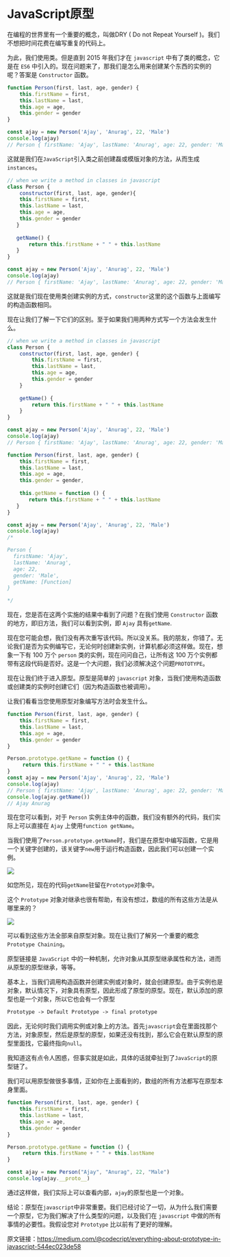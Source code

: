 # JavaScript原型
在编程的世界里有一个重要的概念，叫做DRY ( Do not Repeat Yourself )。我们不想把时间花费在编写重复的代码上。

为此，我们使用类。但是直到 2015 年我们才在 `javascript` 中有了类的概念，它是在 `ES6` 中引入的。现在问题来了，那我们是怎么用来创建某个东西的实例的呢？答案是 `Constructor` 函数。

```JavaScript
function Person(first, last, age, gender) {
    this.firstName = first,
    this.lastName = last,
    this.age = age,
    this.gender = gender
}

const ajay = new Person('Ajay', 'Anurag', 22, 'Male')
console.log(ajay)
// Person { firstName: 'Ajay', lastName: 'Anurag', age: 22, gender: 'Male' }
```
这就是我们在`JavaScript`引入类之前创建磊或模版对象的方法，从而生成`instances`。

```JavaScript
// when we write a method in classes in javascript
class Person {
    constructor(first, last, age, gender){
    this.firstName = first,
    this.lastName = last,
    this.age = age,
    this.gender = gender
   }
   
   getName() {
       return this.firstName + " " + this.lastName
   }
}

const ajay = new Person('Ajay', 'Anurag', 22, 'Male')
console.log(ajay)
// Person { firstName: 'Ajay', lastName: 'Anurag', age: 22, gender: 'Male }
```

这就是我们现在使用类创建实例的方式，`constructor`这里的这个函数与上面编写的构造函数相同。

现在让我们了解一下它们的区别。至于如果我们用两种方式写一个方法会发生什么。

```JavaScript
// when we write a method in classes in javascript
class Person {
    constructor(first, last, age, gender) {
        this.firstName = first,
        this.lastName = last,
        this.age = age,
        this.gender = gender
    }
   
    getName() {
        return this.firstName + " " + this.lastName
    }
}

const ajay = new Person('Ajay', 'Anurag', 22, 'Male')
console.log(ajay)
// Person { firstName: 'Ajay', lastName: 'Anurag', age: 22, gender: 'Male }
```

```JavaScript
function Person(first, last, age, gender) {
    this.firstName = first,
    this.lastName = last,
    this.age = age,
    this.gender = gender,
    
    this.getName = function () {
       return this.firstName + " " + this.lastName
   }
}

const ajay = new Person('Ajay', 'Anurag', 22, 'Male')
console.log(ajay)
/*

Person {
  firstName: 'Ajay',
  lastName: 'Anurag',
  age: 22,
  gender: 'Male',
  getName: [Function]
}

*/
```

现在，您是否在这两个实施的结果中看到了问题？在我们使用 `Constructor` 函数的地方，即旧方法，我们可以看到实例，即 `Ajay` 具有`getName`.

现在您可能会想，我们没有再次重写该代码。所以没关系。我的朋友，你错了。无论我们是否为实例编写它，无论何时创建新实例，计算机都必须这样做。现在，想象一下有 100 万个 `person` 类的实例，现在问问自己，让所有这 100 万个实例都带有这段代码是否好。这是一个大问题，我们必须解决这个问题`PROTOTYPE`。

现在让我们终于进入原型。原型是简单的 `javascript` 对象，当我们使用构造函数或创建类的实例时创建它们（因为构造函数也被调用）。

让我们看看当您使用原型对象编写方法时会发生什么。

```JavaScript
function Person(first, last, age, gender) {
    this.firstName = first,
    this.lastName = last,
    this.age = age,
    this.gender = gender
}

Person.prototype.getName = function () {
     return this.firstName + " " + this.lastName
}
const ajay = new Person('Ajay', 'Anurag', 22, 'Male')
console.log(ajay)
// Person { firstName: 'Ajay', lastName: 'Anurag', age: 22, gender: 'Male' }
console.log(ajay.getName())
// Ajay Anurag
```

现在您可以看到，对于 `Person` 实例主体中的函数，我们没有额外的代码，我们实际上可以直接在 `Ajay` 上使用`function getName`。

当我们使用了`Person.prototype.getName`时，我们是在原型中编写函数，它是用一个关键字创建的，该关键字`new`用于运行构造函数，因此我们可以创建一个实例。

![](./assets/10.png)

如您所见，现在的代码`getName`驻留在`Prototype`对象中。

这个 `Prototype` 对象对继承也很有帮助，有没有想过，数组的所有这些方法是从哪里来的？

![](./assets/11.png)

可以看到这些方法全部来自原型对象。现在让我们了解另一个重要的概念 `Prototype Chaining`。

原型链接是 `JavaScript` 中的一种机制，允许对象从其原型继承属性和方法，进而从原型的原型继承，等等。

基本上，当我们调用构造函数并创建实例或对象时，就会创建原型。由于实例也是对象，默认情况下，对象具有原型，因此形成了原型的原型。现在，默认添加的原型也是一个对象，所以它也会有一个原型

```txt
Prototype -> Default Prototype -> final prototype
```
因此，无论何时我们调用实例或对象上的方法。首先`javascript`会在里面找那个方法，对象原型，然后是原型的原型，如果还没有找到，那么它会在默认原型的原型里面找，它最终指向`null`。

我知道这有点令人困惑，但事实就是如此，具体的话就牵扯到了`JavaScript`的原型链了。

我们可以用原型做很多事情，正如你在上面看到的，数组的所有方法都写在原型本身里面。

```JavaScript
function Person(first, last, age, gender) {
    this.firstName = first,
    this.lastName = last,
    this.age = age,
    this.gender = gender
}

Person.prototype.getName = function () {
     return this.firstName + " " + this.lastName
}

const ajay = new Person("Ajay", "Anurag", 22, "Male")
console.log(ajay.__proto__)
```
通过这样做，我们实际上可以查看内部，`ajay`的原型也是一个对象。

结论：原型在`javascript`中非常重要。我们已经讨论了一切，从为什么我们需要一个原型，它为我们解决了什么类型的问题，以及我们在 `javascript` 中做的所有事情的必要性。我假设您对 `Prototype` 比以前有了更好的理解。

原文链接：https://medium.com/@codecript/everything-about-prototype-in-javascript-544ec023de58